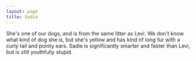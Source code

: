 ```yaml
---
layout: page
title: Sadie
---
```


She's one of our dogs, and is from the same litter as Levi.
We don't know what kind of dog she is, but she's yellow and has kind of long fur with a curly tail and pointy ears.
Sadie is significantly smarter and faster than Levi, but is still youthfully stupid.
